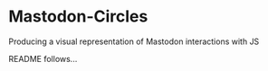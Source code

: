 # Mastodon-Circles
Producing a visual representation of Mastodon interactions with JS

README follows...